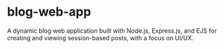 # blog-web-app
A dynamic blog web application built with Node.js, Express.js, and EJS for creating and viewing session-based posts, with a focus on UI/UX.
